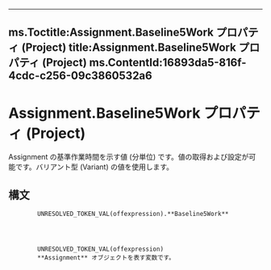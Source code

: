 

---
ms.Toctitle:Assignment.Baseline5Work プロパティ (Project)
title:Assignment.Baseline5Work プロパティ (Project)
ms.ContentId:16893da5-816f-4cdc-c256-09c3860532a6
---
# Assignment.Baseline5Work プロパティ (Project)




Assignment の基準作業時間を示す値 (分単位) です。値の取得および設定が可能です。バリアント型 (Variant) の値を使用します。

## 構文

            UNRESOLVED_TOKEN_VAL(offexpression).**Baseline5Work**




            UNRESOLVED_TOKEN_VAL(offexpression)
            **Assignment** オブジェクトを表す変数です。




